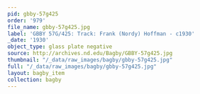 ```yaml
---
pid: gbby-57g425
order: '979'
file_name: gbby-57g425.jpg
label: 'GBBY 57G/425: Track: Frank (Nordy) Hoffman - c1930'
_date: '1930'
object_type: glass plate negative
source: http://archives.nd.edu/Bagby/GBBY-57g425.jpg
thumbnail: "/_data/raw_images/bagby/gbby-57g425.jpg"
full: "/_data/raw_images/bagby/gbby-57g425.jpg"
layout: bagby_item
collection: bagby
---
```

